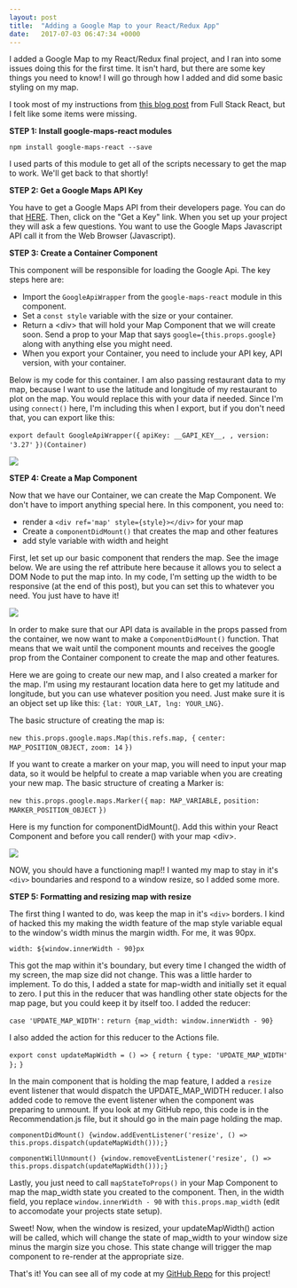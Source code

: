 ```yaml
---
layout: post
title:  "Adding a Google Map to your React/Redux App"
date:   2017-07-03 06:47:34 +0000
---
```



I added a Google Map to my React/Redux final project, and I ran into some issues doing this for the first time. It isn't hard, but there are some key things you need to know! I will go through how I added and did some basic styling on my map. 

I took most of my instructions from [this blog post](https://www.fullstackreact.com/articles/how-to-write-a-google-maps-react-component/) from Full Stack React, but I felt like some items were missing.

**STEP 1: Install google-maps-react modules**

```
npm install google-maps-react --save
```

I used parts of this module to get all of the scripts necessary to get the map to work. We'll get back to that shortly!

**STEP 2: Get a Google Maps API Key**

You have to get a Google Maps API from their developers page. You can do that [HERE](https://developers.google.com/maps/documentation/javascript/). Then, click on the "Get a Key" link. When you set up your project they will ask a few questions. You want to use the Google Maps Javascript API call it from the Web Browser (Javascript).

**STEP 3: Create a Container Component**

This component will be responsible for loading the Google Api. The key steps here are:

* Import the `GoogleApiWrapper` from the `google-maps-react` module in this component. 
* Set a `const style` variable with the size or your container.
* Return a \<div\> that will hold your Map Component that we will create soon. Send a prop to your Map that says `google={this.props.google}` along with anything else you might need. 
* When you export your Container, you need to include your API key, API version, with your container. 

Below is my code for this container. I am also passing restaurant data to my map, because I want to use the latitude and longitude of my restaurant to plot on the map. You would replace this with your data if needed. Since I'm using `connect()` here, I'm including this when I export, but if you don't need that, you can export like this:

`export default GoogleApiWrapper({`
  `apiKey: __GAPI_KEY__, , version: '3.27'`
`})(Container)`

![](http://i.imgur.com/ROJ4Npv.png?1)

**STEP 4: Create a Map Component**

Now that we have our Container, we can create the Map Component. We don't have to import anything special here. In this component, you need to:
* render a `<div ref='map' style={style}></div>` for your map
* Create a `componentDidMount()` that creates the map and other features
* add style variable with width and height

First, let set up our basic component that renders the map. See the image below. We are using the ref attribute here because it allows you to select a DOM Node to put the map into. In my code, I'm setting up the width to be responsive (at the end of this post), but you can set this to whatever you need. You just have to have it!

![](http://i.imgur.com/ZY3nsyX.png?1)

In order to make sure that our API data is available in the props passed from the container, we now want to make a `ComponentDidMount()` function. That means that we wait until the component mounts and receives the google prop from the Container component to create the map and other features. 

Here we are going to create our new map, and I also created a marker for the map. I'm using my restaurant location data here to get my latitude and longitude, but you can use whatever position you need. Just make sure it is an object set up like this: `{lat: YOUR_LAT, lng: YOUR_LNG}`.

The basic structure of creating the map is:

`new this.props.google.maps.Map(this.refs.map, {`
  `center: MAP_POSITION_OBJECT,`
	`zoom: 14`
`})`

If you want to create a marker on your map, you will need to input your map data, so it would be helpful to create a map variable when you are creating your new map. The basic structure of creating a Marker is:

`new this.props.google.maps.Marker({`
  `map: MAP_VARIABLE,`
	`position: MARKER_POSITION_OBJECT`
`})`

Here is my function for componentDidMount(). Add this within your React Component and before you call render() with your map \<div\>. 

![](http://i.imgur.com/n54ISJh.png?1)


NOW, you should have a functioning map!! I wanted my map to stay in it's `<div>` boundaries and respond to a window resize, so I added some more.

**STEP 5: Formatting and resizing map with resize**

The first thing I wanted to do, was keep the map in it's `<div>` borders. I kind of hacked this my making the width feature of the map style variable equal to the window's width minus the margin width. For me, it was 90px. 

`width: ${window.innerWidth - 90}px`

This got the map within it's boundary, but every time I changed the width of my screen, the map size did not change. This was a little harder to implement. To do this, I added a state for map-width and initially set it equal to zero. I put this in the reducer that was handling other state objects for the map page, but you could keep it by itself too. I added the reducer:

`case 'UPDATE_MAP_WIDTH':`
     `return {map_width: window.innerWidth - 90}`
		 
I also added the action for this reducer to the Actions file. 

`export const updateMapWidth = () => {`
  `return {`
    `type: 'UPDATE_MAP_WIDTH'`
  `};`
`}`

In the main component that is holding the map feature, I added a `resize` event listener that would dispatch the UPDATE_MAP_WIDTH reducer. I also added code to remove the event listener when the component was preparing to unmount. If you look at my GitHub repo, this code is in the Recommendation.js file, but it should go in the main page holding the map. 

`componentDidMount() {window.addEventListener('resize', () => this.props.dispatch(updateMapWidth()));}`

`componentWillUnmount() {window.removeEventListener('resize', () => this.props.dispatch(updateMapWidth()));}`
	
Lastly, you just need to call `mapStateToProps()` in your Map Component to map the map_width state you created to the component. Then, in the width field, you replace `window.innerWidth - 90` with `this.props.map_width` (edit to accomodate your projects state setup).
	
Sweet! Now, when the window is resized, your updateMapWidth() action will be called, which will change the state of map_width to your window size minus the margin size you chose. This state change will trigger the map component to re-render at the appropriate size. 


That's it! You can see all of my code at my [GitHub Repo](https://github.com/liahwallace1/chs-lunch-finder-client) for this project!
